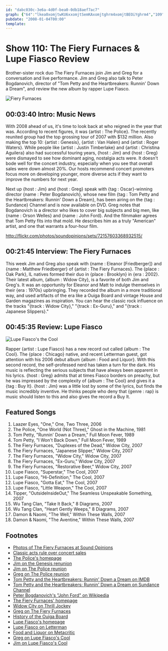 ```yaml
---
id: "dabc030c-3e6a-4d0f-bea0-0db18aef7ac7"
graph: {"64":"lkea0xomjtwKU6xxomjtSemKAxomjtghrm4xomjtBEOiYghrm4","109":"BHHZjmBJQhBFfnMmBJQhBFfnMBHHZjBHHZjdBwZY7Y5sTBHHZjBBNCzBHHZjBHHZjJevVnBHHZjfVqFZ1pHNJBHHZjBBNCzfVqFZ","23Z":"BKVd6PO4sMBKVd6BMefyBKVd6MOJ5z97qipBHm1G97qipX6cfd"}
pubdate: "2008-01-04T00:00"
template: 
---
```






# Show 110: The Fiery Furnaces & Lupe Fiasco Review

Brother-sister rock duo The Fiery Furnaces join Jim and Greg for a conversation and live performance. Jim and Greg also talk to Peter Bogdanovich, director of "Tom Petty and the Heartbreakers: Runnin' Down a Dream", and review the new album by rapper Lupe Fiasco.

![Fiery Furnaces](https://static.soundopinions.org/images/2008/fiery-furnaces.jpg)



## 00:03:40 Intro: Music News

With 2008 ahead of us, it's time to look back at who reigned in the year that was. According to recent figures, it was {artist : The Police}. The recently reunited group had the top grossing tour of 2007 with $132 million. Also making the top 10: {artist : Genesis}, {artist : Van Halen} and {artist : Roger Waters}. While people like {artist : Justin Timberlake} and {artist : Christina Aguilera} also had successful touring years, {host : Jim} and {host : Greg} were dismayed to see how dominant aging, nostalgia acts were. It doesn't bode well for the concert industry, especially when you see that overall sales were down almost 20%. Our hosts recommend concert promoters focus more on developing younger, more diverse acts if they want to improve the numbers for next year.

Next up {host : Jim} and {host : Greg} speak with {tag : Oscar}-winning director {name : Peter Bogdanovich}, whose new film {tag : Tom Petty and the Heartbreakers: Runnin' Down a Dream}, has been airing on the {tag : Sundance} Channel and is now available on DVD. Greg notes that Bogdanovich is a director who likes to cover big subjects and big men, like {name : Orson Welles} and {name : John Ford}. And the filmmaker agrees that Tom Petty fits into that mold. He describes him as a truly "American" artist, and one that warrants a four-hour film.

http://flickr.com/photos/soundopinions/sets/72157603368932515/



## 00:21:45 Interview: The Fiery Furnaces

This week Jim and Greg also speak with {name : Eleanor [Friedberger]} and {name : Matthew Friedberger} of {artist : The Fiery Furnaces}. The {place : Oak Park}, IL natives formed their duo in {place : Brooklyn} in {era : 2002}. Their latest album, {album : Widow City}, is a favorite of both Jim and Greg's. It was an opportunity for Eleanor and Matt to indulge themselves in their {era : 1970s} upbringing. They recorded the album in a more traditional way, and used artifacts of the era like a Ouiga Board and vintage House and Garden magazines as inspiration. You can hear the classic rock influence on the tracks "{track : Widow City}," "{track : Ex-Guru}," and "{track : Japanese Slippers}."



## 00:45:35 Review: Lupe Fiasco

![Lupe Fiasco's the Cool](https://static.soundopinions.org/assets/110/23Z0.jpg)

Rapper {artist : Lupe Fiasco} has a new record out called {album : The Cool}. The {place : Chicago} native, and recent Letterman guest, got attention with his 2006 debut album {album : Food and Liquor}. With this second record, the self-professed nerd has taken a turn for the dark. His music is reflecting the serious subjects that have always been apparent in his lyrics. {host : Greg} admits that at times Fiasco borders on preachy, but he was impressed by the complexity of {album : The Cool} and gives it a {tag : Buy It}. {host : Jim} was a little lost by some of the lyrics, but finds the music incredibly inventive. He thinks people who deny that {genre : rap} is music should listen to this and also gives the record a Buy It.



## Featured Songs

1. Laazer Eyes, "One," One, Two Three, 2006
2. The Police, "One World (Not Three)," Ghost in the Machine, 1981
3. Tom Petty, "Runnin' Down a Dream," Full Moon Fever, 1989
4. Tom Petty, "I Won't Back Down," Full Moon Fever, 1989
5. The Fiery Furnaces, "Duplexes of the Dead," Widow City, 2007
6. The Fiery Furnaces, "Japanese Slipper," Widow City, 2007
7. The Fiery Furnaces, "Widow City," Widow City, 2007
8. The Fiery Furnaces, "Ex-Guru," Widow City, 2007
9. The Fiery Furnaces, "Restorative Beer," Widow City, 2007
10. Lupe Fiasco, "Superstar," The Cool, 2007
11. Lupe Fiasco, "Hi-Definition," The Cool, 2007
12. Lupe Fiasco, "Gotta Eat," The Cool, 2007
13. Lupe Fiasco, "Little Weapon," The Cool, 2007
14. Tipper, "OutsideInsideOut," The Seamless Unspeakable Something, 2007
15. Wu Tang Clan, "Take It Back," 8 Diagrams, 2007
16. Wu Tang Clan, "Heart Gently Weeps," 8 Diagrams, 2007
17. Damon & Naomi, "The Well," Within These Walls, 2007
18. Damon & Naomi, "The Aventine," Within These Walls, 2007



## Footnotes

- [Photos of The Fiery Furnaces at Sound Opinions](http://flickr.com/photos/soundopinions/sets/72157603368932515/)
- [Classic acts rule over concert sales](http://www.variety.com/VR1117978145.html)
- [The Police's homepage](http://www.thepolicefile.com/)
- [Jim on the Genesis renunion](http://www.jimdero.com/News2007/Genesis.htm)
- [Jim on The Police reunion](http://www.jimdero.com/News2007/ThePolice.htm)
- [Greg on The Police reunion](http://leisureblogs.chicagotribune.com/turn_it_up/2007/07/police-at-wrigl.html)
- [Tom Petty and the Heartbreakers: Runnin' Down a Dream on IMDB](http://www.imdb.com/title/tt0965382/)
- [Tom Petty and the Heartbreakers: Runnin' Down a Dream on Sundance Channel](http://www.sundancechannel.com/films/500254630)
- [Peter Bogdanovich's "John Ford" on Wikipedia](http://www.amazon.com/John-Revised-Enlarged-Movie-Paperbacks/dp/0520034988)
- [The Fiery Furnaces' homepage](http://www.thefieryfurnaces.com/)
- [Widow City on Thrill Jockey](http://www.thrilljockey.com/catalog/?id=100843)
- [Greg on The Fiery Furnaces](http://leisureblogs.chicagotribune.com/turn_it_up/2007/10/fiery-furnaces-.html)
- [History of the Ouiga Board](http://www.museumoftalkingboards.com/)
- [Lupe Fiasco's homepage](http://www.lupefiasco.com/)
- [Lupe Fiasco on Letterman](http://www.hiphopmusicdotcom.com/lupe-performs-superstar-on-letterman.html)
- [Food and Liquor on Metacritic](http://www.metacritic.com/music/artists/fiascolupe/foodandliquor?q=food%20and%20liquor)
- [Greg on Lupe Fiasco's Cool](http://leisureblogs.chicagotribune.com/turn_it_up/2007/12/lupe-fiasco-tri.html)
- [Jim on Lupe Fiasco's Cool](http://www.jimdero.com/News2007/Lupefiasco.htm)